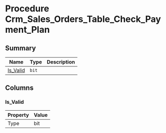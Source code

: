 # Procedure Crm_Sales_Orders_Table_Check_Payment_Plan


## Summary

| Name | Type | Description |
| - | - | --- |
|[Is_Valid](#is_valid)|`bit` ||

## Columns

### Is_Valid

| Property | Value |
| - | - |
|Type|bit|


